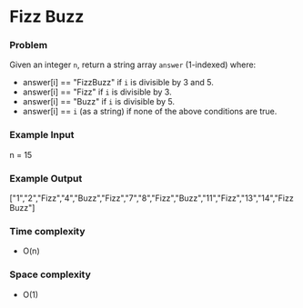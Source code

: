 # Fizz Buzz

### Problem

Given an integer ```n```, return a string array ```answer``` (1-indexed) where:
- answer[i] == "FizzBuzz" if ```i``` is divisible by 3 and 5.
- answer[i] == "Fizz" if ```i``` is divisible by 3.
- answer[i] == "Buzz" if ```i``` is divisible by 5.
- answer[i] == ```i``` (as a string) if none of the above conditions are true.

### Example Input

n = 15

### Example Output

["1","2","Fizz","4","Buzz","Fizz","7","8","Fizz","Buzz","11","Fizz","13","14","FizzBuzz"]

### Time complexity

- O(n)

### Space complexity

- O(1)
